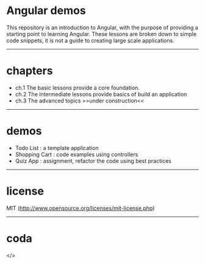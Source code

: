 # Angular demos
This repository is an introduction to Angular, with the purpose of providing a starting point to learning Angular.
These lessons are broken down to simple code snippets, it is not a guide to creating large scale applications.


---
# chapters
- ch.1 The basic lessons provide a core foundation.
- ch.2 The intermediate lessons provide basics of build an application
- ch.3 The advanced topics >>under construction<<


---
# demos
- Todo List : a template application
- Shopping Cart : code examples using controllers
- Quiz App : assignment, refactor the code using best practices

---
# license
MIT (http://www.opensource.org/licenses/mit-license.php)


---
# coda
</>
